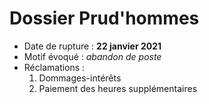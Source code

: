 # Dossier Prud'hommes

- Date de rupture : **22 janvier 2021**
- Motif évoqué : *abandon de poste*
- Réclamations :
  1. Dommages-intérêts
  2. Paiement des heures supplémentaires
